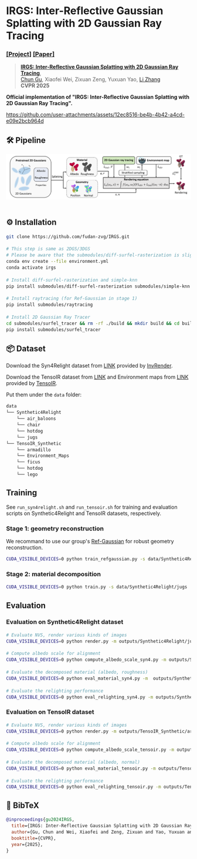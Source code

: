 # IRGS: Inter-Reflective Gaussian Splatting with 2D Gaussian Ray Tracing
### [[Project]](https://fudan-zvg.github.io/IRGS) [[Paper]](https://arxiv.org/abs/2412.15867) 

> [**IRGS: Inter-Reflective Gaussian Splatting with 2D Gaussian Ray Tracing**](https://arxiv.org/abs/2412.15867),            
> [Chun Gu](https://sulvxiangxin.github.io/), Xiaofei Wei, Zixuan Zeng, Yuxuan Yao, [Li Zhang](https://lzrobots.github.io)  
> **CVPR 2025**

**Official implementation of "IRGS: Inter-Reflective Gaussian Splatting with 2D Gaussian Ray Tracing".** 

https://github.com/user-attachments/assets/12ec8516-be4b-4b42-a4cd-e09e2bcb964d


## 🛠️ Pipeline
<div align="center">
  <img src="assets/pipeline.png"/>
</div><br/>

## ⚙️ Installation
```bash
git clone https://github.com/fudan-zvg/IRGS.git

# This step is same as 2DGS/3DGS
# Please be aware that the submodules/diff-surfel-rasterization is slightly different from the original version in 2DGS.
conda env create --file environment.yml
conda activate irgs

# Install diff-surfel-rasterization and simple-knn
pip install submodules/diff-surfel-rasterization submodules/simple-knn

# Install raytracing (for Ref-Gaussian in stage 1)
pip install submodules/raytracing

# Install 2D Gaussian Ray Tracer
cd submodules/surfel_tracer && rm -rf ./build && mkdir build && cd build && cmake .. && make && cd ../ && cd ../../
pip install submodules/surfel_tracer
```

## 📦 Dataset
Download the Syn4Relight dataset from [LINK](https://drive.google.com/file/d/1wWWu7EaOxtVq8QNalgs6kDqsiAm7xsRh/view?usp=sharing) provided by [InvRender](https://github.com/zju3dv/InvRender).

Download the TensoIR dataset from [LINK](https://zenodo.org/record/7880113#.ZE68FHZBz18) and Environment maps from [LINK](https://drive.google.com/file/d/10WLc4zk2idf4xGb6nPL43OXTTHvAXSR3/view?usp=share_link) provided by [TensoIR](https://github.com/Haian-Jin/TensoIR).

Put them under the `data` folder:
```bash
data
└── Synthetic4Relight
    └── air_baloons
    └── chair
    └── hotdog
    └── jugs
└── TensoIR_Synthetic
    └── armadillo
    └── Environment_Maps
    └── ficus
    └── hotdog
    └── lego
```
## Training
See `run_syn4relight.sh` and `run_tensoir.sh` for training and evaluation scripts on Synthetic4Relight and TensoIR datasets, respectively.
### Stage 1: geometry reconstruction
We recommand to use our group's [Ref-Gaussian](https://github.com/fudan-zvg/ref-gaussian) for robust geometry reconstruction. 
```bash
CUDA_VISIBLE_DEVICES=0 python train_refgaussian.py -s data/Synthetic4Relight/jugs -m outputs/Synthetic4Relight/jugs/refgs --eval -w --lambda_mask_entropy 0.05
```
### Stage 2: material decomposition
```bash
CUDA_VISIBLE_DEVICES=0 python train.py -s data/Synthetic4Relight/jugs  --iterations 20000 --start_checkpoint_refgs outputs/Synthetic4Relight/jugs/refgs/chkpnt50000.pth --envmap_resolution 128 --lambda_base_color_smooth 2 --lambda_roughness_smooth 2 --diffuse_sample_num 256 --envmap_cubemap_lr 0.01 --lambda_light_smooth 0.0005 --init_roughness_value 0.6 --lambda_light 0.1 -m outputs/Synthetic4Relight/jugs/irgs --train_ray
```
## Evaluation
### Evaluation on Synthetic4Relight dataset
```bash
# Evaluate NVS, render various kinds of images
CUDA_VISIBLE_DEVICES=0 python render.py -m outputs/Synthetic4Relight/jugs/irgs --eval --diffuse_sample_num 512

# Compute albedo scale for alignment
CUDA_VISIBLE_DEVICES=0 python compute_albedo_scale_syn4.py -m outputs/Synthetic4Relight/jugs/irgs

# Evaluate the decomposed material (albedo, roughness)
CUDA_VISIBLE_DEVICES=0 python eval_material_syn4.py -m  outputs/Synthetic4Relight/jugs/irgs --albedo_rescale 2

# Evaluate the relighting performance
CUDA_VISIBLE_DEVICES=0 python eval_relighting_syn4.py -m outputs/Synthetic4Relight/jugs/irgs --diffuse_sample_num 512 --light_sample_num 256 --albedo_rescale 2 -e light
```
### Evaluation on TensoIR dataset
```bash
# Evaluate NVS, render various kinds of images
CUDA_VISIBLE_DEVICES=0 python render.py -m outputs/TensoIR_Synthetic/armadillo/irgs --eval --diffuse_sample_num 512

# Compute albedo scale for alignment
CUDA_VISIBLE_DEVICES=0 python compute_albedo_scale_tensoir.py -m outputs/TensoIR_Synthetic/armadillo/irgs

# Evaluate the decomposed material (albedo, normal)
CUDA_VISIBLE_DEVICES=0 python eval_material_tensoir.py -m outputs/TensoIR_Synthetic/armadillo/irgs --albedo_rescale 2

# Evaluate the relighting performance
CUDA_VISIBLE_DEVICES=0 python eval_relighting_tensoir.py -m outputs/TensoIR_Synthetic/armadillo/irgs --diffuse_sample_num 512 --light_sample_num 256 --albedo_rescale 2 -e light   
```

## 📜 BibTeX
```bibtex
@inproceedings{gu2024IRGS,
  title={IRGS: Inter-Reflective Gaussian Splatting with 2D Gaussian Ray Tracing},
  author={Gu, Chun and Wei, Xiaofei and Zeng, Zixuan and Yao, Yuxuan and Zhang, Li},
  booktitle={CVPR},
  year={2025},
}
```
